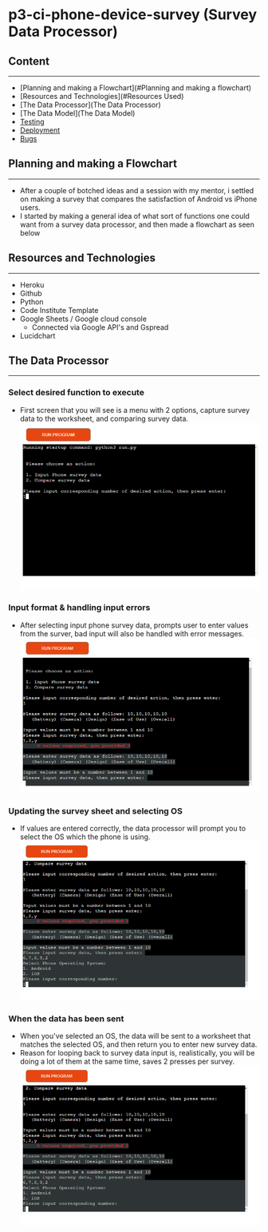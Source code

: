 # p3-ci-phone-device-survey (Survey Data Processor)


## Content
---

* [Planning and making a Flowchart](#Planning and making a flowchart)
* [Resources and Technologies](#Resources Used)
* [The Data Processor](The Data Processor)
* [The Data Model](The Data Model)
* [Testing](Testing)
* [Deployment](Deployment)
* [Bugs](Bugs)


## Planning and making a Flowchart
---

* After a couple of botched ideas and a session with my mentor, i settled on making a survey that compares the satisfaction of Android vs iPhone users.
* I started by making  a general idea of what sort of functions one could want from a survey data processor, and then made a flowchart as seen below


## Resources and Technologies
---

* Heroku
* Github
* Python
* Code Institute Template
* Google Sheets / Google cloud console
  * Connected via Google API's and Gspread 
* Lucidchart


## The Data Processor
---

### Select desired function to execute

* First screen that you will see is a menu with 2 options, capture survey data to the worksheet, and comparing survey data.
![select_function](assets/select_function.png)
 
### Input format & handling input errors
* After selecting input phone survey data, prompts user to enter values from the surver, bad input will also be handled with error messages.
![enter survey data](assets/input_error.png)
 
 
### Updating the survey sheet and selecting OS
* If values are entered correctly, the data processor will prompt you to select the OS which the phone is using.
![selecting OS](assets/update_survey_sheet.png)

### When the data has been sent
* When you've selected an OS, the data will be sent to a worksheet that matches the selected OS, and then return you to enter new survey data.
 * Reason for looping back to survey data input is, realistically, you will be doing a lot of them at the same time, saves 2 presses per survey.
![after submit](assets/update_survey_sheet.png)

